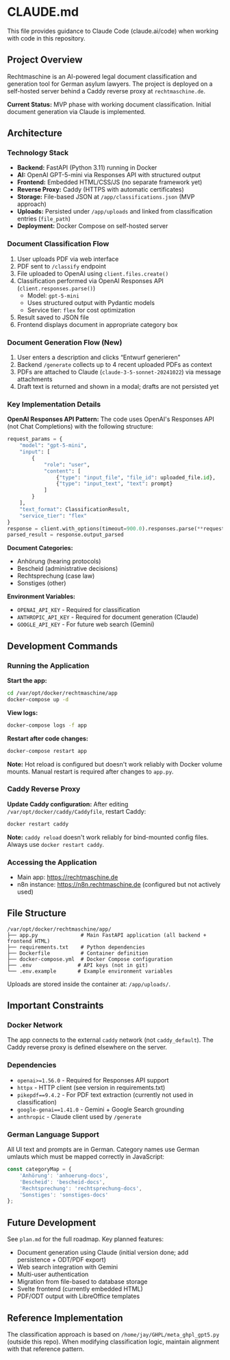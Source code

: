 # CLAUDE.md

This file provides guidance to Claude Code (claude.ai/code) when working with code in this repository.

## Project Overview

Rechtmaschine is an AI-powered legal document classification and generation tool for German asylum lawyers. The project is deployed on a self-hosted server behind a Caddy reverse proxy at `rechtmaschine.de`.

**Current Status:** MVP phase with working document classification. Initial document generation via Claude is implemented.

## Architecture

### Technology Stack
- **Backend:** FastAPI (Python 3.11) running in Docker
- **AI:** OpenAI GPT-5-mini via Responses API with structured output
- **Frontend:** Embedded HTML/CSS/JS (no separate framework yet)
- **Reverse Proxy:** Caddy (HTTPS with automatic certificates)
- **Storage:** File-based JSON at `/app/classifications.json` (MVP approach)
- **Uploads:** Persisted under `/app/uploads` and linked from classification entries (`file_path`)
- **Deployment:** Docker Compose on self-hosted server

### Document Classification Flow
1. User uploads PDF via web interface
2. PDF sent to `/classify` endpoint
3. File uploaded to OpenAI using `client.files.create()`
4. Classification performed via OpenAI Responses API (`client.responses.parse()`)
   - Model: `gpt-5-mini`
   - Uses structured output with Pydantic models
   - Service tier: `flex` for cost optimization
5. Result saved to JSON file
6. Frontend displays document in appropriate category box

### Document Generation Flow (New)
1. User enters a description and clicks “Entwurf generieren”
2. Backend `/generate` collects up to 4 recent uploaded PDFs as context
3. PDFs are attached to Claude (`claude-3-5-sonnet-20241022`) via message attachments
4. Draft text is returned and shown in a modal; drafts are not persisted yet

### Key Implementation Details

**OpenAI Responses API Pattern:**
The code uses OpenAI's Responses API (not Chat Completions) with the following structure:
```python
request_params = {
    "model": "gpt-5-mini",
    "input": [
        {
            "role": "user",
            "content": [
                {"type": "input_file", "file_id": uploaded_file.id},
                {"type": "input_text", "text": prompt}
            ]
        }
    ],
    "text_format": ClassificationResult,
    "service_tier": "flex"
}
response = client.with_options(timeout=900.0).responses.parse(**request_params)
parsed_result = response.output_parsed
```

**Document Categories:**
- Anhörung (hearing protocols)
- Bescheid (administrative decisions)
- Rechtsprechung (case law)
- Sonstiges (other)

**Environment Variables:**
- `OPENAI_API_KEY` - Required for classification
- `ANTHROPIC_API_KEY` - Required for document generation (Claude)
- `GOOGLE_API_KEY` - For future web search (Gemini)

## Development Commands

### Running the Application

**Start the app:**
```bash
cd /var/opt/docker/rechtmaschine/app
docker-compose up -d
```

**View logs:**
```bash
docker-compose logs -f app
```

**Restart after code changes:**
```bash
docker-compose restart app
```

**Note:** Hot reload is configured but doesn't work reliably with Docker volume mounts. Manual restart is required after changes to `app.py`.

### Caddy Reverse Proxy

**Update Caddy configuration:**
After editing `/var/opt/docker/caddy/Caddyfile`, restart Caddy:
```bash
docker restart caddy
```

**Note:** `caddy reload` doesn't work reliably for bind-mounted config files. Always use `docker restart caddy`.

### Accessing the Application
- Main app: https://rechtmaschine.de
- n8n instance: https://n8n.rechtmaschine.de (configured but not actively used)

## File Structure

```
/var/opt/docker/rechtmaschine/app/
├── app.py              # Main FastAPI application (all backend + frontend HTML)
├── requirements.txt    # Python dependencies
├── Dockerfile          # Container definition
├── docker-compose.yml  # Docker Compose configuration
├── .env               # API keys (not in git)
└── .env.example       # Example environment variables
```

Uploads are stored inside the container at: `/app/uploads/`.

## Important Constraints

### Docker Network
The app connects to the external `caddy` network (not `caddy_default`). The Caddy reverse proxy is defined elsewhere on the server.

### Dependencies
- `openai>=1.56.0` - Required for Responses API support
- `httpx` - HTTP client (see version in requirements.txt)
- `pikepdf==9.4.2` - For PDF text extraction (currently not used in classification)
- `google-genai==1.41.0` - Gemini + Google Search grounding
- `anthropic` - Claude client used by `/generate`

### German Language Support
All UI text and prompts are in German. Category names use German umlauts which must be mapped correctly in JavaScript:
```javascript
const categoryMap = {
    'Anhörung': 'anhoerung-docs',
    'Bescheid': 'bescheid-docs',
    'Rechtsprechung': 'rechtsprechung-docs',
    'Sonstiges': 'sonstiges-docs'
};
```

## Future Development

See `plan.md` for the full roadmap. Key planned features:
- Document generation using Claude (initial version done; add persistence + ODT/PDF export)
- Web search integration with Gemini
- Multi-user authentication
- Migration from file-based to database storage
- Svelte frontend (currently embedded HTML)
- PDF/ODT output with LibreOffice templates

## Reference Implementation

The classification approach is based on `/home/jay/GHPL/meta_ghpl_gpt5.py` (outside this repo). When modifying classification logic, maintain alignment with that reference pattern.
